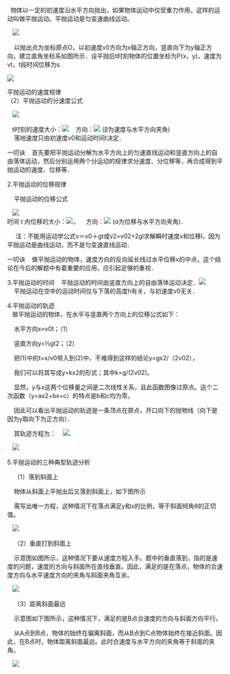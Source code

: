   物体以一定的初速度沿水平方向抛出，如果物体运动中仅受重力作用，这样的运动叫做平抛运动。平抛运动是匀变速曲线运动。

   ![](https://idoogoo.com/wp-content/uploads/2018/07/070818_1323_1-1.png)  

    以抛出点为坐标原点O，以初速度v0方向为x轴正方向，竖直向下为y轴正方向，建立直角坐标系如图所示．设平抛后t时刻物体的位置坐标为P(x，y)，速度为vt，t段时间位移为s.

![](https://idoogoo.com/wp-content/uploads/2018/07/070818_1323_2-1.png)  

平抛运动的速度规律  
（2）平抛运动的分速度公式  

   ![](https://idoogoo.com/wp-content/uploads/2018/07/070818_1323_3-1.png)  

   t时刻的速度大小：![](https://idoogoo.com/wp-content/uploads/2018/07/070818_1323_4-1.png)    方向：![](https://idoogoo.com/wp-content/uploads/2018/07/070818_1323_5-1.png) (β为速度与水平方向夹角)  
    落地速度只由初速度v0和运动时间t决定．

  
一叨诀    首先要把平抛运动分解为水平方向上的匀速直线运动和竖直方向上的自由落体运动，然后分别运用两个分运动的规律求分速度、分位移等，再合成得到平抛运动的速度、位移等．

  
2.平抛运动的位移规律

    平抛运动的位移公式

   ![](https://idoogoo.com/wp-content/uploads/2018/07/070818_1323_6-1.png)  
时间 t 内位移的大小：![](https://idoogoo.com/wp-content/uploads/2018/07/070818_1323_7-1.png)，    方向：![](https://idoogoo.com/wp-content/uploads/2018/07/070818_1323_8-1.png) (α为位移与水平方向夹角)．

     注：不能用运动学公式v＝v0＋gt或v2=v02+2gl求解瞬时速度v和位移l，因为平抛运动是曲线运动，而不是匀变速直线运动．

  
一叨诀    做平抛运动的物体，速度方向的反向延长线过水平位移x的中点，这个结论在今后的解题中有着重要的应用，应引起足够的重视．

  
3.平抛运动的时间    平抛运动的时间由竖直方向上的自由落体运动决定．![](https://idoogoo.com/wp-content/uploads/2018/07/070818_1323_9-1.png)  
    平抛运动在空中的运动时间仅与下落的高度h有关，与初速度v0无关．

4.平抛运动的轨迹  
   做平抛运动的物体，在水平与竖直两个方向上的位移公式如下：

    水平方向x=v0t；（1）

    竖直方向y=½gt2；（2）

    把(1)中的t=x/v0带入到(2)中，不难得到这样的结论y=gx2/（2v02），

    我们可以将其写成y=kx2的形式；其中k=g/(2v02)。

    显然，y与x这两个位移量之间是二次线性关系，且此函数图像过原点。这个二次函数（y=ax2+bx+c）的特点是b和c均为零。

    因此可以看出平抛运动的轨迹是一条顶点在原点，开口向下的抛物线（向下是因为y取向下为正方向）．

    其轨迹方程为：
   ![](https://idoogoo.com/wp-content/uploads/2018/07/070818_1323_10-1.png).

   ![](https://idoogoo.com/wp-content/uploads/2018/07/070818_1323_11-1.png)  

5.平抛运动的三种典型轨迹分析  

    （1）落到斜面上

    物体从斜面上平抛出后又落到斜面上，如下图所示

    需写出唯一方程，这种情况下在落点满足y和x的比例，等于斜面倾角θ的正切值。

   ![](https://idoogoo.com/wp-content/uploads/2018/07/070818_1323_12-1.png)  

    （2）垂直打到斜面上

    示意图如图所示，这种情况下要从速度方程入手。题中的垂直落到，指的是速度的问题，速度的方向与斜面所在直线垂直。因此，满足的是在落点，物体的合速度方向与水平速度方向的夹角与斜面夹角互余。

   ![](https://idoogoo.com/wp-content/uploads/2018/07/070818_1323_13-1.png)  

    （3）距离斜面最远

    示意图如下图所示，这种情况下，满足的是B点合速度的方向与斜面方向平行。

    从A点到B点，物体的始终在偏离斜面，而从B点到C点物体始终在接近斜面。因此，在B点时，物体距离斜面最远。此时合速度与水平方向的夹角等于斜面的夹角。

   ![](https://idoogoo.com/wp-content/uploads/2018/07/070818_1323_14-1.png)